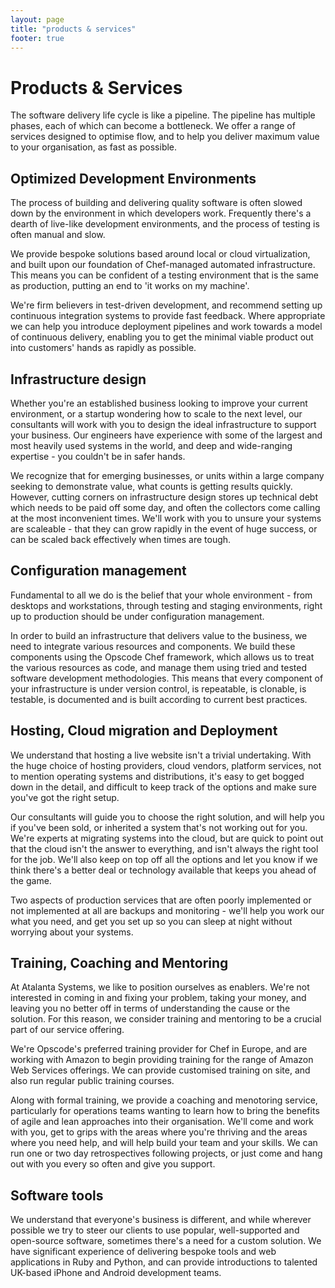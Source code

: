 ```yaml
---
layout: page
title: "products & services"
footer: true
---
```


# Products & Services

The software delivery life cycle is like a pipeline. The pipeline has multiple phases, each of which can become a bottleneck. We offer a range of services designed to optimise flow, and to help you deliver maximum value to your organisation, as fast as possible.

## Optimized Development Environments
The process of building and delivering quality software is often slowed down by the environment in which developers work. Frequently there's a dearth of live-like development environments, and the process of testing is often manual and slow.

We provide bespoke solutions based around local or cloud virtualization, and built upon our foundation of Chef-managed automated infrastructure. This means you can be confident of a testing environment that is the same as production, putting an end to 'it works on my machine'.

We're firm believers in test-driven development, and recommend setting up continuous integration systems to provide fast feedback. Where appropriate we can help you introduce deployment pipelines and work towards a model of continuous delivery, enabling you to get the minimal viable product out into customers' hands as rapidly as possible.

## Infrastructure design
Whether you're an established business looking to improve your current environment, or a startup wondering how to scale to the next level, our consultants will work with you to design the ideal infrastructure to support your business. Our engineers have experience with some of the largest and most heavily used systems in the world, and deep and wide-ranging expertise - you couldn't be in safer hands.

We recognize that for emerging businesses, or units within a large company seeking to demonstrate value, what counts is getting results quickly. However, cutting corners on infrastructure design stores up technical debt which needs to be paid off some day, and often the collectors come calling at the most inconvenient times. We'll work with you to unsure your systems are scaleable - that they can grow rapidly in the event of huge success, or can be scaled back effectively when times are tough.

## Configuration management
Fundamental to all we do is the belief that your whole environment - from desktops and workstations, through testing and staging environments, right up to production should be under configuration management.

In order to build an infrastructure that delivers value to the business, we need to integrate various resources and components. We build these components using the Opscode Chef framework, which allows us to treat the various resources as code, and manage them using tried and tested software development methodologies. This means that every component of your infrastructure is under version control, is repeatable, is clonable, is testable, is documented and is built according to current best practices.

## Hosting, Cloud migration and Deployment
We understand that hosting a live website isn't a trivial undertaking. With the huge choice of hosting providers, cloud vendors, platform services, not to mention operating systems and distributions, it's easy to get bogged down in the detail, and difficult to keep track of the options and make sure you've got the right setup.

Our consultants will guide you to choose the right solution, and will help you if you've been sold, or inherited a system that's not working out for you. We're experts at migrating systems into the cloud, but are quick to point out that the cloud isn't the answer to everything, and isn't always the right tool for the job. We'll also keep on top off all the options and let you know if we think there's a better deal or technology available that keeps you ahead of the game.

Two aspects of production services that are often poorly implemented or not implemented at all are backups and monitoring - we'll help you work our what you need, and get you set up so you can sleep at night without worrying about your systems.

## Training, Coaching and Mentoring
At Atalanta Systems, we like to position ourselves as enablers. We're not interested in coming in and fixing your problem, taking your money, and leaving you no better off in terms of understanding the cause or the solution. For this reason, we consider training and mentoring to be a crucial part of our service offering.

We're Opscode's preferred training provider for Chef in Europe, and are working with Amazon to begin providing training for the range of Amazon Web Services offerings. We can provide customised training on site, and also run regular public training courses.

Along with formal training, we provide a coaching and menotoring service, particularly for operations teams wanting to learn how to bring the benefits of agile and lean approaches into their organisation. We'll come and work with you, get to grips with the areas where you're thriving and the areas where you need help, and will help build your team and your skills. We can run one or two day retrospectives following projects, or just come and hang out with you every so often and give you support.

## Software tools
We understand that everyone's business is different, and while wherever possible we try to steer our clients to use popular, well-supported and open-source software, sometimes there's a need for a custom solution. We have significant experience of delivering bespoke tools and web applications in Ruby and Python, and can provide introductions to talented UK-based iPhone and Android development teams.

